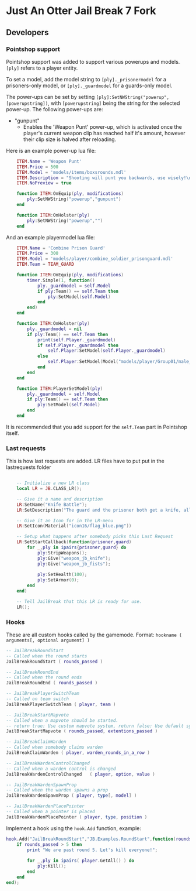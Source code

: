 # Just An Otter Jail Break 7 Fork

## Developers

### Pointshop support 
Pointshop support was added to support various powerups and models. ``[ply]`` refers to a player entity.

To set a model, add the model string to ``[ply]._prisonermodel`` for a prisoners-only model, or ``[ply]._guardmodel`` for a guards-only model.

The power-ups can be set by setting ``[ply]:SetNWString("powerup",[powerupstring])``, with ``[powerupstring]`` being the string for the selected power-up. The following power-ups are:

* "gunpunt"
	* Enables the 'Weapon Punt' power-up, which is activated once the player's current weapon clip has reached half it's amount, however their clip size is halved after reloading.
	
Here is an example power-up lua file:
```lua
	ITEM.Name = 'Weapon Punt'
	ITEM.Price = 500
	ITEM.Model = 'models/items/boxsrounds.mdl'
	ITEM.Description = "Shooting will punt you backwards, use wisely!\nActivated once your clip has reached half it's amount.\nCons: Your clip size is halved after reloading."
	ITEM.NoPreview = true

	function ITEM:OnEquip(ply, modifications)
		ply:SetNWString("powerup","gunpunt")
	end

	function ITEM:OnHolster(ply)
		ply:SetNWString("powerup","")
	end
```
And an example playermodel lua file:
```lua
	ITEM.Name = 'Combine Prison Guard'
	ITEM.Price = 300
	ITEM.Model = 'models/player/combine_soldier_prisonguard.mdl'
	ITEM.Team = TEAM_GUARD

	function ITEM:OnEquip(ply, modifications)
		timer.Simple(1, function()
			ply._guardmodel = self.Model
			if ply:Team() == self.Team then
				ply:SetModel(self.Model)
			end 
		end)
	end

	function ITEM:OnHolster(ply)
		ply._guardmodel = nil
		if ply:Team() == self.Team then
			print(self.Player._guardmodel)
			if self.Player._guardmodel then
				self.Player:SetModel(self.Player._guardmodel)
			else
				self.Player:SetModel(Model("models/player/Group01/male_09.mdl"))
			end
		end
	end

	function ITEM:PlayerSetModel(ply)
		ply._guardmodel = self.Model
		if ply:Team() == self.Team then
			ply:SetModel(self.Model)
		end
	end
```
It is recommended that you add support for the ``self.Team`` part in Pointshop itself.

### Last requests
This is how last requests are added. LR files have to put put in the lastrequests folder
```lua

	-- Initialize a new LR class
	local LR = JB.CLASS_LR();

	-- Give it a name and description
	LR:SetName("Knife Battle");
	LR:SetDescription("The guard and the prisoner both get a knife, all other weapons are stripped, and they must fight eachother until one of the two dies");

	-- Give it an Icon for in the LR-menu
	LR:SetIcon(Material("icon16/flag_blue.png"))

	-- Setup what happens after somebody picks this Last Request
	LR:SetStartCallback(function(prisoner,guard)
		for _,ply in ipairs{prisoner,guard} do
			ply:StripWeapons();
			ply:Give("weapon_jb_knife");
			ply:Give("weapon_jb_fists");
			
			ply:SetHealth(100);
			ply:SetArmor(0);
		end
	end)

	-- Tell JailBreak that this LR is ready for use.
	LR();
```

### Hooks

These are all custom hooks called by the gamemode.
Format: `hookname ( arguments[, optional argument] )`

```lua
-- JailBreakRoundStart
-- Called when the round starts
JailBreakRoundStart ( rounds_passed )

-- JailBreakRoundEnd 
-- Called when the round ends
JailBreakRoundEnd ( rounds_passed )

-- JailBreakPlayerSwitchTeam
-- Called on team switch
JailBreakPlayerSwitchTeam ( player, team )

-- JailBreakStartMapvote
-- Called when a mapvote should be started.
-- return true: Use custom mapvote system, return false: Use default system (normally; no mapvote).
JailBreakStartMapvote ( rounds_passed, extentions_passed ) 

-- JailBreakClaimWarden
-- Called when somebody claims warden
JailBreakClaimWarden ( player, warden_rounds_in_a_row )

-- JailBreakWardenControlChanged
-- Called when a warden control is changed
JailBreakWardenControlChanged	( player, option, value )

-- JailBreakWardenSpawnProp
-- Called when the warden spawns a prop
JailBreakWardenSpawnProp ( player, type[, model] )

-- JailBreakWardenPlacePointer
-- Called when a pointer is placed
JailBreakWardenPlacePointer ( player, type, position )

```

Implement a hook using the `hook.Add` function, example:

```lua
hook.Add("JailBreakRoundStart","JB.Examples.RoundStart",function(rounds_passed) 
	if rounds_passed > 5 then
		print "We are past round 5. Let's kill everyone!";
		
		for _,ply in ipairs( player.GetAll() ) do
			ply:Kill();
		end
	end
end);
```
